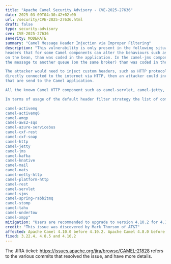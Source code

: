 ```yaml
---
title: "Apache Camel Security Advisory - CVE-2025-27636"
date: 2025-03-09T04:30:42+02:00
url: /security/CVE-2025-27636.html
draft: false
type: security-advisory
cve: CVE-2025-27636
severity: MODERATE
summary: "Camel Message Header Injection via Improper Filtering"
description: "This vulnerability is only present in the following situation. The user is using one of the following HTTP Servers via one the of the following Camel components: camel-servlet, camel-jetty, camel-undertow, camel-platform-http and camel-netty-http and in the route, the exchange will be routed to a camel-bean producer. So ONLY camel-bean component is affected. In particular: The bean invocation (is only affected if you use any of the above together with camel-bean component) and the bean that can be called, has more than 1 method implemented. In these, limited and particular, conditions an attacker could be able to forge a Camel header name and make the bean component invoking other methods in the SAME bean. The vulnerability arises due to a bug in the default filtering mechanism that only blocks headers starting with 'Camel', 'camel', or 'org.apache.camel.'. This vulnerability is present in Camel's default incoming header filter, that allows an attacker to include Camel specific
headers that for some Camel components can alter the behaviours such as the camel-bean component, to call another method
on the bean, than was coded in the application. In the camel-jms component, then a mallicous header can be used to send
the message to another queue (on the same broker) than was coded in the application.

The attacker would need to inject custom headers, such as HTTP protocols. So if you have Camel applications that are
directly connected to the internet via HTTP, then an attacker could include malicious HTTP headers in the HTTP requests
that are send to the Camel application.

All the known Camel HTTP component such as camel-servlet, camel-jetty, camel-undertow, camel-platform-http, and camel-netty-http would be vulnerable out of the box. 

In terms of usage of the default header filter strategy the list of components using that is: 

camel-activemq
camel-activemq6
camel-amqp
camel-aws2-sqs
camel-azure-servicebus
camel-cxf-rest
camel-cxf-soap
camel-http
camel-jetty
camel-jms
camel-kafka
camel-knative
camel-mail
camel-nats
camel-netty-http
camel-platform-http
camel-rest
camel-servlet
camel-sjms
camel-spring-rabbitmq
camel-stomp
camel-tahu
camel-undertow
camel-xmpp"
mitigation: "Users are recommended to upgrade to version 4.10.2 for 4.10.x LTS, 4.8.5 for 4.8.x LTS and 3.22.4 for 3.x releases. Also, users could use removeHeaders EIP, to filter out anything like 'cAmel, cAMEL' etc, or in general everything not starting with 'Camel', 'camel' or 'org.apache.camel.'."
credit: "This issue was discovered by Mark Thorson of AT&T"
affected: Apache Camel 4.10.0 before 4.10.2. Apache Camel 4.8.0 before 4.8.5. Apache Camel 3.10.0 before 3.22.4.
fixed: 3.22.4, 4.8.5 and 4.10.2 
---
```


The JIRA ticket: https://issues.apache.org/jira/browse/CAMEL-21828 refers to the various commits that resolved the issue, and have more details.
